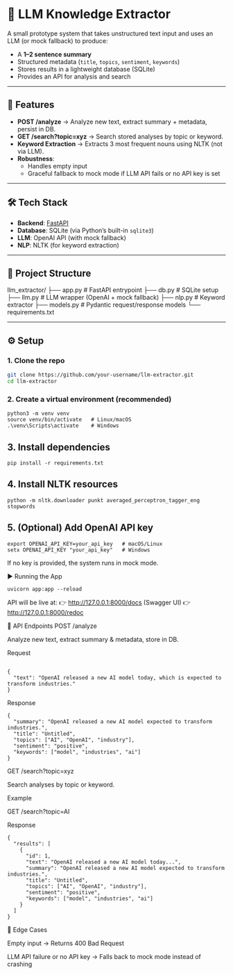 # 📖 LLM Knowledge Extractor

A small prototype system that takes unstructured text input and uses an LLM (or mock fallback) to produce:
- A **1–2 sentence summary**
- Structured metadata (`title`, `topics`, `sentiment`, `keywords`)
- Stores results in a lightweight database (SQLite)
- Provides an API for analysis and search

---

## 🚀 Features
- **POST /analyze** → Analyze new text, extract summary + metadata, persist in DB.
- **GET /search?topic=xyz** → Search stored analyses by topic or keyword.
- **Keyword Extraction** → Extracts 3 most frequent nouns using NLTK (not via LLM).
- **Robustness**:
  - Handles empty input
  - Graceful fallback to mock mode if LLM API fails or no API key is set

---

## 🛠️ Tech Stack
- **Backend**: [FastAPI](https://fastapi.tiangolo.com/)
- **Database**: SQLite (via Python’s built-in `sqlite3`)
- **LLM**: OpenAI API (with mock fallback)
- **NLP**: NLTK (for keyword extraction)

---

## 📂 Project Structure
llm_extractor/
├── app.py # FastAPI entrypoint
├── db.py # SQLite setup
├── llm.py # LLM wrapper (OpenAI + mock fallback)
├── nlp.py # Keyword extractor
├── models.py # Pydantic request/response models
└── requirements.txt


---

## ⚙️ Setup

### 1. Clone the repo
```bash
git clone https://github.com/your-username/llm-extractor.git
cd llm-extractor
```
### 2. Create a virtual environment (recommended)
```
python3 -m venv venv
source venv/bin/activate   # Linux/macOS
.\venv\Scripts\activate    # Windows
```
## 3. Install dependencies
```
pip install -r requirements.txt
```

## 4. Install NLTK resources
```
python -m nltk.downloader punkt averaged_perceptron_tagger_eng stopwords
```
## 5. (Optional) Add OpenAI API key
```
export OPENAI_API_KEY=your_api_key   # macOS/Linux
setx OPENAI_API_KEY "your_api_key"   # Windows
```

If no key is provided, the system runs in mock mode.

▶️ Running the App
```
uvicorn app:app --reload
```

API will be live at:
👉 http://127.0.0.1:8000/docs
 (Swagger UI)
👉 http://127.0.0.1:8000/redoc

📌 API Endpoints
POST /analyze

Analyze new text, extract summary & metadata, store in DB.

Request
```

{
  "text": "OpenAI released a new AI model today, which is expected to transform industries."
}
```

Response
```
{
  "summary": "OpenAI released a new AI model expected to transform industries.",
  "title": "Untitled",
  "topics": ["AI", "OpenAI", "industry"],
  "sentiment": "positive",
  "keywords": ["model", "industries", "ai"]
}
```
GET /search?topic=xyz

Search analyses by topic or keyword.

Example

GET /search?topic=AI


Response
```
{
  "results": [
    {
      "id": 1,
      "text": "OpenAI released a new AI model today...",
      "summary": "OpenAI released a new AI model expected to transform industries.",
      "title": "Untitled",
      "topics": ["AI", "OpenAI", "industry"],
      "sentiment": "positive",
      "keywords": ["model", "industries", "ai"]
    }
  ]
}
```
🧪 Edge Cases

Empty input → Returns 400 Bad Request

LLM API failure or no API key → Falls back to mock mode instead of crashing